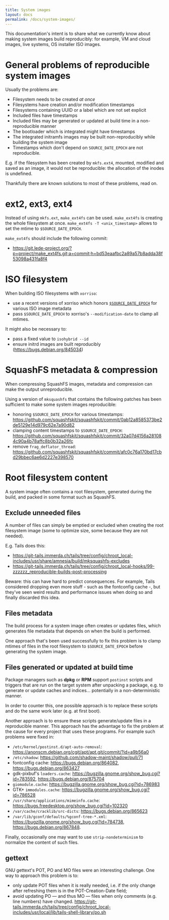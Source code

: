 ```yaml
---
title: System images
layout: docs
permalink: /docs/system-images/
---
```


This documentation's intent is to share what we currently know about making
system images build reproducibly: for example, VM and cloud images, live systems,
OS installer ISO images.

General problems of reproducible system images
==============================================

Usually the problems are:

* Filesystem needs to be created *at once*
* Filesystems have creation and/or modification timestamps
* Filesystems containing UUID or a label which are not set explicit
* Included files have timestamps
* Included files may be generated or updated at build time in a non-reproducible manner
* The bootloader which is integrated might have timestamps
* The integrated initramfs images may be built non-reproducibly while building the system image
* Timestamps which don't depend on `SOURCE_DATE_EPOCH` are not reproducible.

E.g. if the filesystem has been created by `mkfs.ext4`, mounted, modified and saved as an image, it would not be reproducible:
the allocation of the inodes is undefined.

Thankfully there are known solutions to most of these problems, read on.

ext2, ext3, ext4
================

Instead of using `mkfs.ext`, `make_ext4fs` can be used.
`make_ext4fs` is creating the whole filesystem at once. `make_ext4fs -T <unix_timestamp>` allows to set the mtime
to `$SOURCE_DATE_EPOCH`.

`make_ext4fs` should include the following commit:

* https://git.lede-project.org/?p=project/make_ext4fs.git;a=commit;h=bd53eaafbc2a89a57b8adda38f53098a431fa8f4

ISO filesystem
==============

When building ISO filesystems with `xorriso`:

 - use a recent versions of xorriso which honors [`$SOURCE_DATE_EPOCH`](https://reproducible-builds.org/specs/source-date-epoch/) for
   various ISO image metadata
 - pass `$SOURCE_DATE_EPOCH` to xorriso's `--modification-date` to
   clamp all mtimes.

It might also be necessary to:

* pass a fixed value to `isohybrid --id`
* ensure initrd images are built reproducibly (<https://bugs.debian.org/845034>)

SquashFS metadata & compression
===============================

When compressing SquashFS images, metadata and compression can make the output unreproducible.

Using a version of `mksquashfs` that contains the following patches has been sufficient
to make some system images reproducible:

 - honoring `$SOURCE_DATE_EPOCH` for various timestamps:
   <https://github.com/squashfskit/squashfskit/commit/0ab12a8585373be2de5129e14d979c62e7a90d82>
 - clamping content timestamps to `$SOURCE_DATE_EPOCH`:
   <https://github.com/squashfskit/squashfskit/commit/32a07d4156a281084c90a4b78affc8b0b32a26fc>
 - remove `frag_deflator_thread`:
   <https://github.com/squashfskit/squashfskit/commit/afc0c76a170bd17cbd29bbec6ae6d2227e398570>

Root filesystem content
=======================

A system image often contains a root filesystem, generated during the build,
and packed in some format such as SquashFS.

Exclude unneeded files
----------------------

A number of files can simply be emptied or excluded when creating the
root filesystem image (some to optimize size, some because they are not needed).

E.g. Tails does this:

 - <https://git-tails.immerda.ch/tails/tree/config/chroot_local-includes/usr/share/amnesia/build/mksquashfs-excludes>
 - <https://git-tails.immerda.ch/tails/tree/config/chroot_local-hooks/99-zzzzzz_reproducible-builds-post-processing>

Beware: this can have hard to predict consequences. For example,
Tails considered dropping even more stuff - such as the fontconfig cache -,
but they've seen weird results and performance issues when doing so
and finally discarded this idea.

Files metadata
--------------

The build process for a system image often creates or updates files,
which generates file metadata that depends on when the build is performed.

One approach that's been used successfully to fix this problem is to
clamp mtimes of files in the root filesystem to `$SOURCE_DATE_EPOCH`
before generating the system image.

Files generated or updated at build time
----------------------------------------

Package managers such as **dpkg** or **RPM** support `postinst` scripts
and triggers that are run on the target system after unpacking a package,
e.g. to generate or update caches and indices… potentially in
a non-deterministic manner.

In order to counter this, one possible approach is to replace these scripts and do the same work
later (e.g. at first boot).

Another approach is to ensure these scripts generate/update files
in a reproducible manner. This approach has the advantage to fix the problem
at the cause for every project that uses these programs.
For example such problems were fixed in:

 - `/etc/kernel/postinst.d/apt-auto-removal`:
   <https://anonscm.debian.org/cgit/apt/apt.git/commit/?id=a9b56a0>
 - `/etc/shadow`: <https://github.com/shadow-maint/shadow/pull/71>
 - fontconfig cache: <https://bugs.debian.org/864082>,
   <https://bugs.debian.org/863427>
 - gdk-pixbuf's `loaders.cache`:
   <https://bugzilla.gnome.org/show_bug.cgi?id=783592>,
   <https://bugs.debian.org/875704>
 - `giomodule.cache`: <https://bugzilla.gnome.org/show_bug.cgi?id=786983>
 - GTK+ `immodules.cache`:
   <https://bugzilla.gnome.org/show_bug.cgi?id=786528>
 - `/usr/share/applications/mimeinfo.cache`:
   <https://bugs.freedesktop.org/show_bug.cgi?id=102320>
 - `/var/cache/cracklib/src-dicts`: <https://bugs.debian.org/865623>
 - `/var/lib/gconf/defaults/%gconf-tree-*.xml`:
   <https://bugzilla.gnome.org/show_bug.cgi?id=784738>,
   <https://bugs.debian.org/867848>.

Finally, occasionally one may want to use `strip-nondeterminism`
to normalize the content of such files.

gettext
-------

GNU gettext's POT, PO and MO files were an interesting challenge.
One way to approach this problem is to:

* only update POT files when it is really needed, i.e. if the only change
  after refreshing them is in the POT-Creation-Date field;
* avoid updating PO — and thus MO — files when only comments (e.g.
  line numbers) have changed.
  <https://git-tails.immerda.ch/tails/tree/config/chroot_local-includes/usr/local/lib/tails-shell-library/po.sh>
